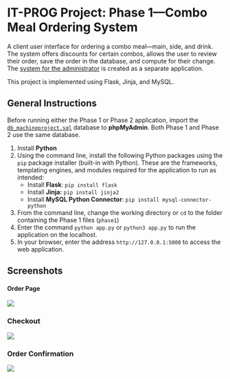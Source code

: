 # IT-PROG Project: Phase 1—Combo Meal Ordering System

A client user interface for ordering a combo meal—main, side, and drink. The system offers discounts for certain combos, allows the user to review their order, save the order in the database, and compute for their change. The [system for the administrator](https://github.com/ronnparcia/itprog-phase2) is created as a separate application.

This project is implemented using Flask, Jinja, and MySQL.

## General Instructions

Before running either the Phase 1 or Phase 2 application, import the [`db_machineproject.sql`](https://github.com/ronnparcia/itprog-phase2/blob/main/sql/db_machineproj.sql) database to **phpMyAdmin**. Both Phase 1 and Phase 2 use the same database.

1. Install **Python**
2. Using the command line, install the following Python packages using the  `pip`  package installer (built-in with Python). These are the frameworks, templating engines, and modules required for the application to run as intended:
   - Install **Flask**: `pip install flask`
   - Install **Jinja:** `pip install jinja2`
   - Install **MySQL Python Connector**: `pip install mysql-connector-python`
1. From the command line, change the working directory or `cd` to the folder containing the Phase 1 files (`phase1`)
2. Enter the command `python app.py` or `python3 app.py` to run the application on the localhost.
3. In your browser, enter the address `http://127.0.0.1:5000` to access the web application.

## Screenshots

#### Order Page
![](https://i.imgur.com/SVOod1M.png)

### Checkout
![](https://i.imgur.com/P8ICSlR.png)

### Order Confirmation
![](https://i.imgur.com/5AvB5kE.png)





